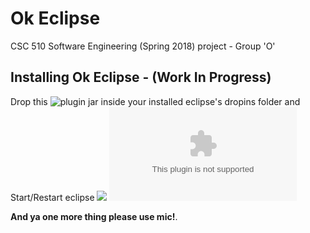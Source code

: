 # Ok Eclipse
CSC 510 Software Engineering (Spring 2018) project - Group 'O'

## Installing Ok Eclipse - (Work In Progress)

Drop this ![plugin jar](https://github.com/snaraya7/Ok_Eclipse/tree/master/plugins) inside your installed eclipse's dropins folder and Start/Restart eclipse 
![](https://github.com/snaraya7/Ok_Eclipse/blob/master/img/navigation.JPG)
<Enter>
![**See Currently supported voice commands**](https://github.com/snaraya7/Ok_Eclipse/blob/master/edu.ncstate.csc510.okeclipse/src/edu/ncstate/csc510/okeclipse/resources/commands.csv)

**And ya one more thing please use mic!**.





